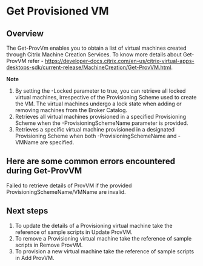 # Get Provisioned VM
## Overview
The Get-ProvVm enables you to obtain a list of virtual machines created through Citrix Machine Creation Services.
To know more details about Get-ProvVM refer - https://developer-docs.citrix.com/en-us/citrix-virtual-apps-desktops-sdk/current-release/MachineCreation/Get-ProvVM.html.

**Note**
1. By setting the -Locked parameter to true, you can retrieve all locked virtual machines, irrespective of the Provisioning Scheme used to create the VM. The virtual machines undergo a lock state when adding or removing machines from the Broker Catalog.
2. Retrieves all virtual machines provisioned in a specified Provisioning Scheme when the -ProvisioningSchemeName parameter is provided.
3. Retrieves a specific virtual machine provisioned in a designated Provisioning Scheme when both -ProvisioningSchemeName and -VMName are specified.

## Here are some common errors encountered during Get-ProvVM
Failed to retrieve details of ProvVM if the provided ProvisioningSchemeName/VMName are invalid.

## Next steps
1. To update the details of a Provisioning virtual machine take the reference of sample scripts in Update ProvVM.
2. To remove a Provisioning virtual machine take the reference of sample scripts in Remove ProvVM.
3. To provision a new virtual machine take the reference of sample scripts in Add ProvVM.